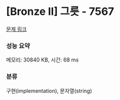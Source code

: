 # [Bronze II] 그릇 - 7567 

[문제 링크](https://www.acmicpc.net/problem/7567) 

### 성능 요약

메모리: 30840 KB, 시간: 68 ms

### 분류

구현(implementation), 문자열(string)

